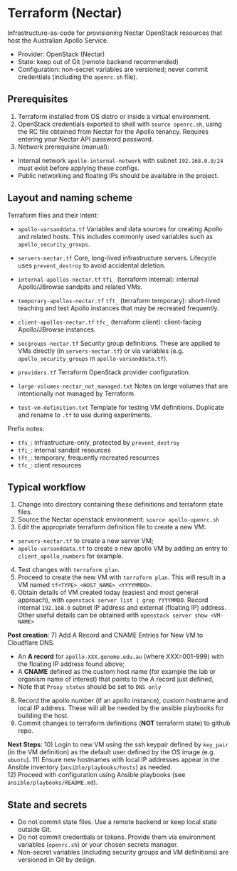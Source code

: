# Terraform (Nectar)

Infrastructure-as-code for provisioning Nectar OpenStack resources that host the Australian Apollo Service.

- Provider: OpenStack (Nectar)
- State: keep out of Git (remote backend recommended)
- Configuration: non-secret variables are versioned; never commit credentials (including the `openrc.sh` file).

## Prerequisites

1) Terraform installed from OS distro or inside a virtual environment.
2) OpenStack credentials exported to shell with `source openrc.sh`, using the RC file obtained from Nectar for the Apollo tenancy. Requires entering your Nectar API password password.
3) Network prerequisite (manual):
- Internal network `apollo-internal-network` with subnet `192.168.0.0/24` must exist before applying these configs.
- Public networking and floating IPs should be available in the project.

## Layout and naming scheme

Terraform files and their intent:

- `apollo-varsanddata.tf`
Variables and data sources for creating Apollo and related hosts. This includes commonly used variables such as `apollo_security_groups`.

- `servers-nectar.tf`
Core, long-lived infrastructure servers. Lifecycle uses `prevent_destroy` to avoid accidental deletion.

- `internal-apollos-nectar.tf`
`tfi_` (terraform internal): internal Apollo/JBrowse sandpits and related VMs.

- `temporary-apollos-nectar.tf`
`tft_` (terraform temporary): short-lived teaching and test Apollo instances that may be recreated frequently.

- `client-apollos-nectar.tf`
`tfc_` (terraform client): client-facing Apollo/JBrowse instances.

- `secgroups-nectar.tf`
Security group definitions. These are applied to VMs directly (in `servers-nectar.tf`) or via variables (e.g. `apollo_security_groups` in `apollo-varsanddata.tf`).

- `providers.tf`
Terraform OpenStack provider configuration.

- `large-volumes-nectar_not_managed.txt`
Notes on large volumes that are intentionally not managed by Terraform.

- `test-vm-definition.txt`
Template for testing VM definitions. Duplicate and rename to `.tf` to use during experiments.

Prefix notes:
- `tfs_`: infrastructure-only, protected by `prevent_destroy`
- `tfi_`: internal sandpit resources
- `tft_`: temporary, frequently recreated resources
- `tfc_`: client resources

## Typical workflow

1) Change into directory containing these definitions and terraform state files.
2) Source the Nectar openstack environment: `source apollo-openrc.sh`
3) Edit the appropriate terraform definition file to create a new VM:
- `servers-nectar.tf` to create a new server VM;
- `apollo-varsanddata.tf` to create a new apollo VM by adding an entry to `client_apollo_numbers` for example.
4) Test changes with `terraform plan`.
5) Proceed to create the new VM with `terraform plan`. This will result in a VM named `tf<TYPE>_<HOST_NAME>_<YYYYMMDD>`.
6) Obtain details of VM created today (easiest and most general approach), with `openstack server list | grep YYYYMMDD`. Record internal `192.168.0` subnet IP address and external (floating IP) address. Other useful details can be obtained with `openstack server show <VM-NAME>`

**Post creation**:
7) Add A Record and CNAME Entries for New VM to Cloudflare DNS.
- An __A record__ for `apollo-XXX.genome.edu.au` (where XXX=001-999) with the floating IP address found above;
- A __CNAME__ defined as the custom host name (for example the lab or organism name of interest) that points to the A record just defined,
-  Note that `Proxy status` should be set to `DNS only`
8) Record the apollo number (if an apollo instance), custom hostname and local IP address. These will all be needed by the ansible playbooks for building the host.
9) Commit changes to terraform definitions (**NOT** terraform state) to github repo.

**Next Steps**:
10) Login to new VM using the ssh keypair defined by `key_pair` (in the VM definition) as the default user defined by the OS image (e.g. `ubuntu`).
11) Ensure new hostnames with local IP addresses appear in the Ansible inventory (`ansible/playbooks/hosts`) as needed.  
12) Proceed with configuration using Ansible playbooks (see `ansible/playbooks/README.md`).

## State and secrets
- Do not commit state files. Use a remote backend or keep local state outside Git.  
- Do not commit credentials or tokens. Provide them via environment variables (`openrc.sh`) or your chosen secrets manager.  
- Non-secret variables (including security groups and VM definitions) are versioned in Git by design.


